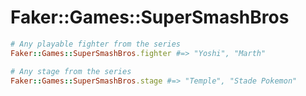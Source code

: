 # Faker::Games::SuperSmashBros

```ruby
# Any playable fighter from the series
Faker::Games::SuperSmashBros.fighter #=> "Yoshi", "Marth"

# Any stage from the series
Faker::Games::SuperSmashBros.stage #=> "Temple", "Stade Pokemon"
```
